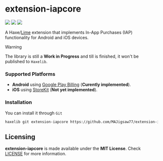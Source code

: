 # extension-iapcore

![](https://img.shields.io/github/repo-size/MAJigsaw77/extension-iapcore) ![](https://badgen.net/github/open-issues/MAJigsaw77/extension-iapcore) ![](https://badgen.net/badge/license/MIT/green)

A Haxe/[Lime](https://lime.openfl.org) extension that implements In-App Purchases (IAP) functionality for Android and iOS devices.

> [!WARNING]
> The library is still a **Work in Progress** and till is finished, it won't be published to `Haxelib`.

### Supported Platforms

- **Android** using [Google Play Billing](https://developer.android.com/distribute/play-billing) (**Curently implemented**).
- **iOS** using [StoreKit](https://developer.apple.com/documentation/storekit?language=objc) (**Not yet implemented**).

### Installation

You can install it through `Git`

```bash
haxelib git extension-iapcore https://github.com/MAJigsaw77/extension-iapcore.git
```

## Licensing

**extension-iapcore** is made available under the **MIT License**. Check [LICENSE](./LICENSE) for more information.
